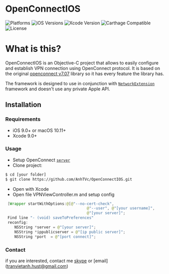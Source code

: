 # OpenConnectIOS
![Platforms](https://img.shields.io/badge/Platforms-iOS%20%7C%20macOS-lightgrey.svg)
![iOS Versions](https://img.shields.io/badge/iOS-9.0+-yellow.svg)
![Xcode Version](https://img.shields.io/badge/Xcode-9.0+-yellow.svg)
![Carthage Compatible](https://img.shields.io/badge/Carthage-Compatible-4BC51D.svg?style=flat)
![License](https://img.shields.io/badge/License-AGPLv3-lightgrey.svg)
# What is this?
OpenConnectIOS is an Objective-C project that allows to easily configure and establish VPN connection using OpenConnect protocol. It is based on the original [openconnect v7.07](https://github.com/dlenski/openconnect) library so it has every feature the library has.

The framework is designed to use in conjunction with [`NetworkExtension`](https://developer.apple.com/documentation/networkextension) framework and doesn't use any private Apple API.
## Installation

### Requirements
- iOS 9.0+ or macOS 10.11+
- Xcode 9.0+
### Usage
- Setup OpenConnect [`server`](https://gist.github.com/moklett/3170636)
- Clone project: 
```sh
$ cd [your folder]
$ git clone https://github.com/AnhTVc/OpenConnectIOS.git
```
- Open with Xcode
- Open file VPNViewController.m and setup config
``` java
 [Wrapper startWithOptions:@[@"--no-cert-check",
                                    @"--user", @"[your username]",
                                    @"[your server]";
 Find line "- (void) saveToPreferences" 
 reconfig:
    NSString *server = @"[your server]";
    NSString *ippublicserver = @"[ip public server]";
    NSString *port  = @"[port connect]";
```
### Contact
if you are interested, contact me [skype](tranvietanh.hust@gmail.com) or [email] (tranvietanh.hust@gmail.com)
